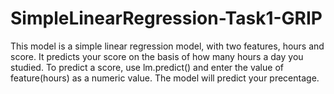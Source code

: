 # SimpleLinearRegression-Task1-GRIP

This model is a simple linear regression model, with two features, hours and score. It predicts your score on the basis of how many hours a day you studied. To predict a score, use lm.predict() and enter the value of feature(hours) as a numeric value. The model will predict your precentage.
